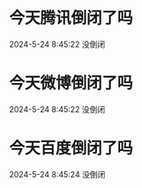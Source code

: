 # 今天腾讯倒闭了吗

2024-5-24 8:45:22 没倒闭

# 今天微博倒闭了吗

2024-5-24 8:45:22 没倒闭

# 今天百度倒闭了吗

2024-5-24 8:45:24 没倒闭

